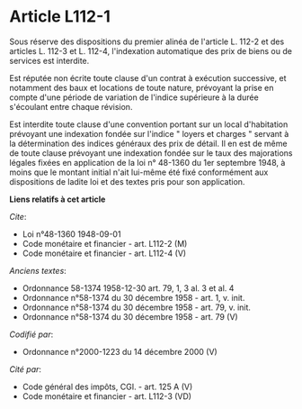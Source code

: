 # Article L112-1

Sous réserve des dispositions du premier alinéa de l'article L. 112-2 et des articles L. 112-3 et L. 112-4, l'indexation
automatique des prix de biens ou de services est interdite.

Est réputée non écrite toute clause d'un contrat à exécution successive, et notamment des baux et locations de toute nature,
prévoyant la prise en compte d'une période de variation de l'indice supérieure à la durée s'écoulant entre chaque révision.

Est interdite toute clause d'une convention portant sur un local d'habitation prévoyant une indexation fondée sur l'indice "
loyers et charges " servant à la détermination des indices généraux des prix de détail. Il en est de même de toute clause
prévoyant une indexation fondée sur le taux des majorations légales fixées en application de la loi n° 48-1360 du 1er
septembre 1948, à moins que le montant initial n'ait lui-même été fixé conformément aux dispositions de ladite loi et des
textes pris pour son application.

**Liens relatifs à cet article**

_Cite_:

  - Loi n°48-1360 1948-09-01
  - Code monétaire et financier - art. L112-2 (M)
  - Code monétaire et financier - art. L112-4 (V)

_Anciens textes_:

  - Ordonnance 58-1374 1958-12-30 art. 79, 1, 3 al. 3 et al. 4
  - Ordonnance n°58-1374 du 30 décembre 1958 - art. 1, v. init.
  - Ordonnance n°58-1374 du 30 décembre 1958 - art. 79, v. init.
  - Ordonnance n°58-1374 du 30 décembre 1958 - art. 79 (V)

_Codifié par_:

  - Ordonnance n°2000-1223 du 14 décembre 2000 (V)

_Cité par_:

  - Code général des impôts, CGI. - art. 125 A (V)
  - Code monétaire et financier - art. L112-3 (VD)

